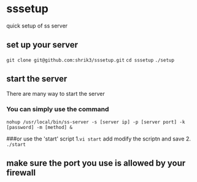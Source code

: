 # sssetup
quick setup of ss server
## set up your server
`git clone git@github.com:shrik3/sssetup.git`
`cd sssetup`
`./setup`

## start the server

There are many way to start the server

### You can simply use the command 
`nohup /usr/local/bin/ss-server -s [server ip] -p [server port] -k [password] -m [method] &`

###or use the 'start' script
1.`vi start` add modify the scriptn and save 
2. `./start`

## make sure the port you use is allowed by your firewall

